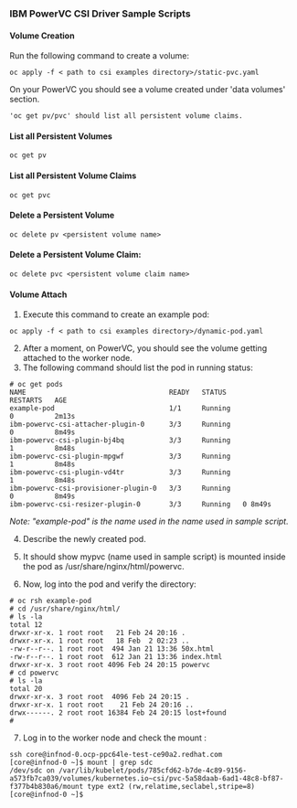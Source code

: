 ### IBM PowerVC CSI Driver Sample Scripts

#### Volume Creation

Run the following command to create a volume:

```
oc apply -f < path to csi examples directory>/static-pvc.yaml
```

On your PowerVC you should see a volume created under 'data volumes' section. 

```
'oc get pv/pvc' should list all persistent volume claims. 
```
#### List all Persistent Volumes

```
oc get pv
```

#### List all Persistent Volume Claims

```
oc get pvc
```

#### Delete a Persistent Volume

```
oc delete pv <persistent volume name>
```

#### Delete a Persistent Volume Claim:

```
oc delete pvc <persistent volume claim name>
```

#### Volume Attach

1. Execute this command to create an example pod:
```
oc apply -f < path to csi examples directory>/dynamic-pod.yaml
```

2. After a moment, on PowerVC, you should see the volume getting attached to the worker node.
3. The following command should list the pod in running status:

```
# oc get pods
NAME                                   READY   STATUS             RESTARTS   AGE
example-pod                            1/1     Running            0          2m13s
ibm-powervc-csi-attacher-plugin-0      3/3     Running            0          8m49s
ibm-powervc-csi-plugin-bj4bq           3/3     Running            1          8m48s
ibm-powervc-csi-plugin-mpgwf           3/3     Running            1          8m48s
ibm-powervc-csi-plugin-vd4tr           3/3     Running           1          8m48s
ibm-powervc-csi-provisioner-plugin-0   3/3     Running            0          8m49s
ibm-powervc-csi-resizer-plugin-0       3/3     Running   0 8m49s
```
*Note: "example-pod" is the name used in the name used in sample script.*

4. Describe the newly created pod.

5. It should show mypvc (name used in sample script) is mounted inside the pod as /usr/share/nginx/html/powervc.
6. Now, log into the pod and verify the directory:

```
# oc rsh example-pod
# cd /usr/share/nginx/html/
# ls -la
total 12
drwxr-xr-x. 1 root root   21 Feb 24 20:16 .
drwxr-xr-x. 1 root root   18 Feb  2 02:23 ..
-rw-r--r--. 1 root root  494 Jan 21 13:36 50x.html
-rw-r--r--. 1 root root  612 Jan 21 13:36 index.html
drwxr-xr-x. 3 root root 4096 Feb 24 20:15 powervc
# cd powervc
# ls -la
total 20
drwxr-xr-x. 3 root root  4096 Feb 24 20:15 .
drwxr-xr-x. 1 root root    21 Feb 24 20:16 ..
drwx------. 2 root root 16384 Feb 24 20:15 lost+found
#
```

7. Log in to the worker node and check the mount :

```
ssh core@infnod-0.ocp-ppc64le-test-ce90a2.redhat.com
[core@infnod-0 ~]$ mount | grep sdc
/dev/sdc on /var/lib/kubelet/pods/785cfd62-b7de-4c89-9156-a573fb7ca039/volumes/kubernetes.io~csi/pvc-5a58daab-6ad1-48c8-bf87-f377b4b830a6/mount type ext2 (rw,relatime,seclabel,stripe=8)
[core@infnod-0 ~]$
```
